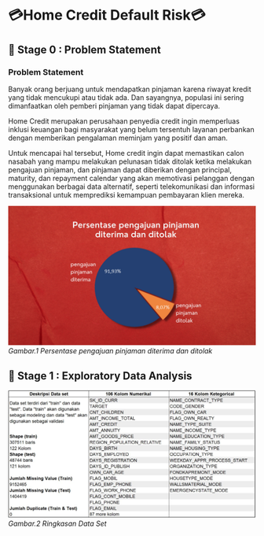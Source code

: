 
# 💳Home Credit Default Risk💳

## 📂  **Stage 0 : Problem Statement**

### Problem Statement

Banyak orang berjuang untuk mendapatkan pinjaman karena riwayat kredit yang tidak mencukupi atau tidak ada. Dan sayangnya, populasi ini sering dimanfaatkan oleh pemberi pinjaman yang tidak dapat dipercaya.

Home Credit merupakan perusahaan penyedia credit ingin memperluas inklusi keuangan bagi masyarakat yang belum tersentuh layanan perbankan dengan memberikan pengalaman meminjam yang positif dan aman.

Untuk mencapai hal tersebut, Home credit ingin dapat memastikan calon nasabah yang mampu melakukan pelunasan tidak ditolak ketika melakukan pengajuan pinjaman, dan pinjaman dapat diberikan dengan principal, maturity, dan repayment calendar yang akan memotivasi pelanggan dengan menggunakan berbagai data alternatif, seperti telekomunikasi dan informasi transaksional untuk memprediksi kemampuan pembayaran klien mereka.

[![img1](https://github.com/HelmyRamadhani/Home-Credit-Default-Risk/raw/main/Picture/Persentase%20pengajuan%20pinjaman%20diterima%20dan%20ditolak.png)](https://github.com/HelmyRamadhani/Home-Credit-Default-Risk/blob/main/Picture/Persentase%20pengajuan%20pinjaman%20diterima%20dan%20ditolak.png)
*Gambar.1 Persentase pengajuan pinjaman diterima dan ditolak*

## 📂  **Stage 1 : Exploratory Data Analysis**

![img2](https://github.com/HelmyRamadhani/Home-Credit-Default-Risk/blob/7b77b65767f23e7920b8b68283adefc77a5aee76/Picture/dataset.JPG)
*Gambar.2 Ringkasan Data Set*
